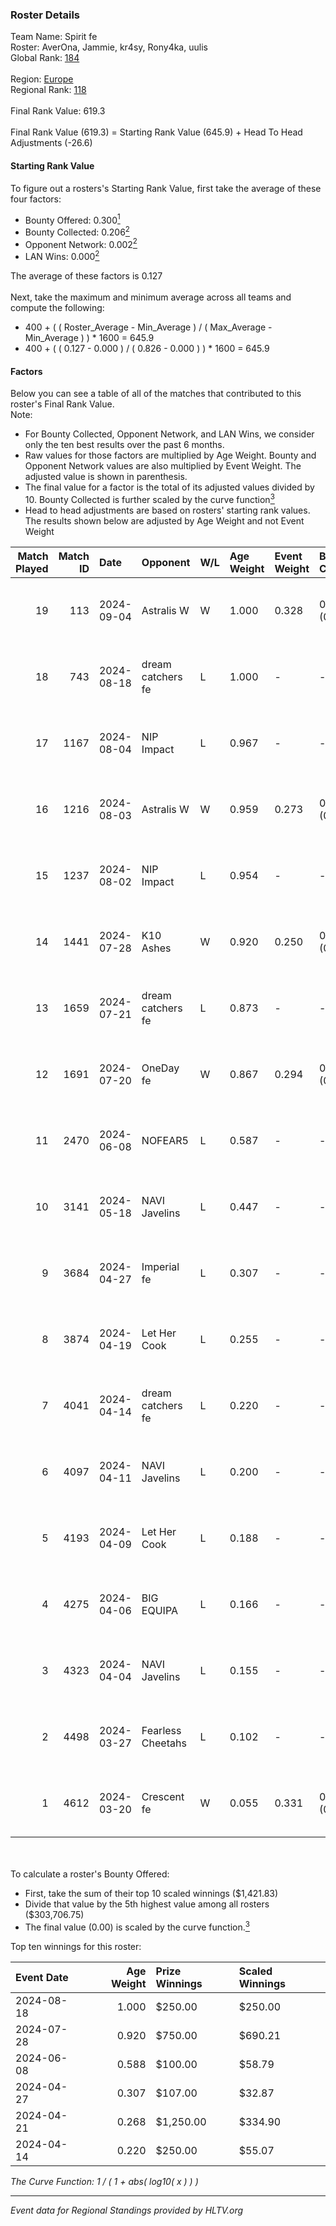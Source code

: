 ### Roster Details<br />
Team Name: Spirit fe<br />
Roster: AverOna, Jammie, kr4sy, Rony4ka, uulis<br />
Global Rank: [184](../standings_global.md)<br />
<br />
Region: [Europe]( ../standings_europe.md)<br />
Regional Rank: [118]( ../standings_europe.md)<br />
<br />
Final Rank Value:  619.3<br />
<br />
Final Rank Value (619.3) = Starting Rank Value (645.9) + Head To Head Adjustments (-26.6)<br />

#### Starting Rank Value<br />
To figure out a rosters's Starting Rank Value, first take the average of these four factors:<br />
- Bounty Offered: 0.300[<sup>1</sup>](#table2)
- Bounty Collected: 0.206[<sup>2</sup>](#table1)
- Opponent Network: 0.002[<sup>2</sup>](#table1)
- LAN Wins: 0.000[<sup>2</sup>](#table1)

The average of these factors is 0.127<br />
<br />
Next, take the maximum and minimum average across all teams and compute the following:<br />
- 400 + ( ( Roster_Average - Min_Average ) / ( Max_Average - Min_Average ) ) * 1600 = 645.9
- 400 + ( ( 0.127 - 0.000 ) / ( 0.826 - 0.000 ) ) * 1600 = 645.9


#### Factors<br />
Below you can see a table of all of the matches that contributed to this roster's Final Rank Value.<br />
Note:<br />

- For Bounty Collected, Opponent Network, and LAN Wins, we consider only the ten best results over the past 6 months.
- Raw values for those factors are multiplied by Age Weight. Bounty and Opponent Network values are also multiplied by Event Weight. The adjusted value is shown in parenthesis.
- The final value for a factor is the total of its adjusted values divided by 10. Bounty Collected is further scaled by the curve function[<sup>3</sup>](#curveFunction)
- Head to head adjustments are based on rosters' starting rank values. The results shown below are adjusted by Age Weight and not Event Weight
<span id="table1"></span><br />


| Match Played | Match ID | Date       | Opponent          | W/L | Age Weight | Event Weight | Bounty Collected | Opponent Network | LAN Wins  | H2H Adj. | Roster                                   |
| -: | -: | :- | :- | :- | :- | :- | :- | :- | :- | -: | :- |
|           19 |      113 | 2024-09-04 | Astralis W        | W   | 1.000      | 0.328        | 0.001 (0.000)    | 0.024 (0.008)    | 0 (0.000) |    14.97 | AverOna, Jammie, kr4sy, Rony4ka, uulis   |
|           18 |      743 | 2024-08-18 | dream catchers fe | L   | 1.000      | -            | -                | -                | -         |   -10.03 | AverOna, Jammie, kr4sy, Rony4ka, uulis   |
|           17 |     1167 | 2024-08-04 | NIP Impact        | L   | 0.967      | -            | -                | -                | -         |   -12.47 | AverOna, Jammie, Rony4ka, tenweri, uulis |
|           16 |     1216 | 2024-08-03 | Astralis W        | W   | 0.959      | 0.273        | 0.001 (0.000)    | 0.024 (0.006)    | 0 (0.000) |    14.69 | irbitka, Jammie, Rony4ka, tenweri, uulis |
|           15 |     1237 | 2024-08-02 | NIP Impact        | L   | 0.954      | -            | -                | -                | -         |   -12.49 | AverOna, Jammie, Rony4ka, tenweri, uulis |
|           14 |     1441 | 2024-07-28 | K10 Ashes         | W   | 0.920      | 0.250        | 0.001 (0.000)    | 0.000 (0.000)    | 0 (0.000) |    10.30 | AverOna, Jammie, Rony4ka, tenweri, uulis |
|           13 |     1659 | 2024-07-21 | dream catchers fe | L   | 0.873      | -            | -                | -                | -         |   -10.51 | AverOna, Jammie, Rony4ka, tenweri, uulis |
|           12 |     1691 | 2024-07-20 | OneDay fe         | W   | 0.867      | 0.294        | 0.001 (0.000)    | 0.000 (0.000)    | 0 (0.000) |     9.69 | AverOna, Jammie, Rony4ka, tenweri, uulis |
|           11 |     2470 | 2024-06-08 | NOFEAR5           | L   | 0.587      | -            | -                | -                | -         |    -8.78 | AverOna, Jammie, Rony4ka, tenweri, uulis |
|           10 |     3141 | 2024-05-18 | NAVI Javelins     | L   | 0.447      | -            | -                | -                | -         |    -4.47 | AverOna, Jammie, Rony4ka, tenweri, uulis |
|            9 |     3684 | 2024-04-27 | Imperial fe       | L   | 0.307      | -            | -                | -                | -         |    -1.66 | AverOna, Jammie, Rony4ka, tenweri, uulis |
|            8 |     3874 | 2024-04-19 | Let Her Cook      | L   | 0.255      | -            | -                | -                | -         |    -2.03 | AverOna, Jammie, Rony4ka, tenweri, uulis |
|            7 |     4041 | 2024-04-14 | dream catchers fe | L   | 0.220      | -            | -                | -                | -         |    -2.81 | AverOna, Jammie, Rony4ka, tenweri, uulis |
|            6 |     4097 | 2024-04-11 | NAVI Javelins     | L   | 0.200      | -            | -                | -                | -         |    -2.18 | AverOna, Jammie, Rony4ka, tenweri, uulis |
|            5 |     4193 | 2024-04-09 | Let Her Cook      | L   | 0.188      | -            | -                | -                | -         |    -4.06 | AverOna, Jammie, Rony4ka, tenweri, uulis |
|            4 |     4275 | 2024-04-06 | BIG EQUIPA        | L   | 0.166      | -            | -                | -                | -         |    -2.12 | AverOna, Jammie, Rony4ka, tenweri, uulis |
|            3 |     4323 | 2024-04-04 | NAVI Javelins     | L   | 0.155      | -            | -                | -                | -         |    -1.72 | AverOna, Jammie, Rony4ka, tenweri, uulis |
|            2 |     4498 | 2024-03-27 | Fearless Cheetahs | L   | 0.102      | -            | -                | -                | -         |    -1.73 | AverOna, Jammie, Rony4ka, tenweri, uulis |
|            1 |     4612 | 2024-03-20 | Crescent fe       | W   | 0.055      | 0.331        | 0.003 (0.000)    | 0.060 (0.001)    | 0 (0.000) |     0.84 | AverOna, Jammie, Rony4ka, tenweri, uulis |

<br />
<span id="table2"></span><br />
To calculate a roster's Bounty Offered:<br />

- First, take the sum of their top 10 scaled winnings ($1,421.83)
- Divide that value by the 5th highest value among all rosters ($303,706.75)
- The final value (0.00) is scaled by the curve function.[<sup>3</sup>](#curveFunction)

Top ten winnings for this roster:<br />

| Event Date | Age Weight | Prize Winnings | Scaled Winnings |
| :- | -: | :- | :- |
| 2024-08-18 |      1.000 | $250.00        | $250.00         |
| 2024-07-28 |      0.920 | $750.00        | $690.21         |
| 2024-06-08 |      0.588 | $100.00        | $58.79          |
| 2024-04-27 |      0.307 | $107.00        | $32.87          |
| 2024-04-21 |      0.268 | $1,250.00      | $334.90         |
| 2024-04-14 |      0.220 | $250.00        | $55.07          |


<span id="curveFunction"></span>_The Curve Function: 1 / ( 1 + abs( log10( x ) ) )_<br />

---
_Event data for Regional Standings provided by HLTV.org_<br />
